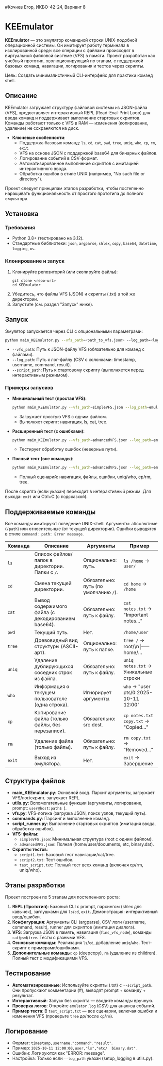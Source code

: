 #Кочнев Егор, ИКБО-42-24, Вариант 8 

# KEEmulator

**KEEmulator** — это эмулятор командной строки UNIX-подобной операционной системы. Он имитирует работу терминала в изолированной среде: все операции с файлами происходят в виртуальной файловой системе (VFS) в памяти. Проект разработан как учебный прототип, эволюционирующий по этапам, с поддержкой базовых команд, навигации, логирования и тестов через скрипты.

Цель: Создать минималистичный CLI-интерфейс для практики команд shell.

## Описание

KEEmulator загружает структуру файловой системы из JSON-файла (VFS), предоставляет интерактивный REPL (Read-Eval-Print Loop) для ввода команд и поддерживает выполнение стартовых скриптов. Команды работают только с VFS в RAM — изменения (копирование, удаление) не сохраняются на диск.

- **Ключевые особенности**:
  - Поддержка базовых команд: `ls`, `cd`, `cat`, `pwd`, `tree`, `uniq`, `who`, `cp`, `rm`, `exit`.
  - VFS на основе JSON с поддержкой base64 для бинарных файлов.
  - Логирование событий в CSV-формат.
  - Автоматизированное выполнение скриптов с имитацией интерактивного ввода.
  - Обработка ошибок в стиле UNIX (например, "No such file or directory").

Проект следует принципам этапов разработки, чтобы постепенно наращивать функциональность от простого прототипа до полного эмулятора.

## Установка

### Требования
- Python 3.8+ (тестировано на 3.12).
- Стандартные библиотеки: `json`, `argparse`, `shlex`, `copy`, `base64`, `datetime`, `logging`, `os`.

### Клонирование и запуск
1. Клонируйте репозиторий (или скопируйте файлы):
   ```
   git clone <repo-url>
   cd KEEmulator
   ```
2. Убедитесь, что файлы VFS (JSON) и скрипты (.txt) в той же директории.
3. Запустите (см. раздел "Запуск" ниже).

## Запуск

Эмулятор запускается через CLI с опциональными параметрами:

```bash
python main_KEEmulator.py --vfs_path=<path_to_vfs.json> --log_path=<log_file.csv> --script_path=<startup_script.txt>
```

- `--vfs_path`: Путь к JSON-файлу VFS (обязательно для команд с файлами).
- `--log_path`: Путь к лог-файлу (CSV с колонками: timestamp, username, command, result).
- `--script_path`: Путь к стартовому скрипту (выполняется перед интерактивным режимом).

### Примеры запусков
- **Минимальный тест (простая VFS)**:
  ```bash
  python main_KEEmulator.py --vfs_path=simpleVFS.json --log_path=emulator.log --script_path=script1.txt
  ```
  - Загружает простую VFS с одним файлом.
  - Выполняет скрипт: навигация, ls, cat, tree.

- **Расширенный тест (с ошибками)**:
  ```bash
  python main_KEEmulator.py --vfs_path=advancedVFS.json --log_path=emulator.log --script_path=script2.txt
  ```
  - Тестирует обработку ошибок (неверные пути).

- **Полный тест (все команды)**:
  ```bash
  python main_KEEmulator.py --vfs_path=advancedVFS.json --log_path=emulator.log --script_path=test_script.txt
  ```
  - Полный сценарий: навигация, файлы, ошибки, uniq/who, cp/rm, tree.

После скрипта (если указан) переходит в интерактивный режим. Для выхода: `exit` или Ctrl+C (с подсказкой).

## Поддерживаемые команды

Все команды имитируют поведение UNIX-shell. Аргументы: абсолютные (`/path`) или относительные (от текущей директории). Ошибки выводятся в стиле `command: path: Error message`.

| Команда | Описание | Аргументы | Пример |
|---------|----------|-----------|--------|
| `ls` | Список файлов/папок в директории. Папки с `/`. | Опционально: путь. | `ls /home` → `user/` |
| `cd` | Смена текущей директории. | Обязательно: путь (по умолчанию `/`). | `cd home` → `/home` |
| `cat` | Вывод содержимого файла (с декодированием base64). | Обязательно: путь к файлу. | `cat notes.txt` → "Important notes..." |
| `pwd` | Текущий путь. | Нет. | `/home/user` |
| `tree` | Древовидный вид структуры (ASCII-арт). | Опционально: путь к папке. | `tree /` → root/\n├── home/... |
| `uniq` | Удаление дублирующихся соседних строк из файла. | Обязательно: путь к файлу. | `uniq notes.txt` → Уникальные строки |
| `who` | Информация о текущем пользователе (одна строка). | Игнорирует аргументы. | `who` → "user pts/0 2025-10-11 12:00" |
| `cp` | Копирование файла (только файлы, без перезаписи). | Обязательно: src dest. | `cp notes.txt copy.txt` → "Copied..." |
| `rm` | Удаление файла (только файлы). | Обязательно: путь к файлу. | `rm copy.txt` → "Removed..." |
| `exit` | Выход из эмулятора. | Нет. | `exit` → Завершение |

## Структура файлов

- **main_KEEmulator.py**: Основной вход. Парсит аргументы, загружает VFS/лог/скрипт, запускает REPL.
- **utils.py**: Вспомогательные функции (аргументы, логирование, prompt: `user@host:path$ `).
- **vfs.py**: VFS-логика (загрузка JSON, поиск узлов, текущий путь).
- **commands.py**: Парсинг и выполнение команд.
- **script_runner.py**: Выполнение стартовых скриптов (имитация ввода, обработка ошибок).
- **VFS-файлы**:
  - `simpleVFS.json`: Минимальная структура (root с одним файлом).
  - `advancedVFS.json`: Полная (home/user/documents, etc, binary.dat).
- **Скрипты тестов**:
  - `script1.txt`: Базовый тест навигации/cat/tree.
  - `script2.txt`: Тест ошибок.
  - `test_script.txt`: Полный тест всех команд (включая cp/rm, uniq/who).

## Этапы разработки

Проект построен по 5 этапам для постепенного роста:

1. **REPL (Прототип)**: Базовый CLI с prompt, парсингом (shlex для кавычек), заглушками для `ls`/`cd`, `exit`. Демонстрация: интерактивный ввод/ошибки.
2. **Конфигурация**: Аргументы CLI (argparse), CSV-логи (username, command, result), runner для скриптов (имитация диалога).
3. **VFS**: Загрузка JSON в память, навигация (`find_vfs_node`), команды `cat`/`pwd`/`tree`. Тесты с разными VFS.
4. **Основные команды**: Реализация `ls`/`cd`, добавление `uniq`/`who`. Тест-скрипт с примерами/ошибками.
5. **Дополнительные команды**: `cp` (deepcopy), `rm` (удаление из children). Полный тест с модификациями VFS.

## Тестирование

- **Автоматизированные**: Используйте скрипты (.txt) с `--script_path`. Они пропускают комментарии (#), выводят prompt + команду + результат.
- **Интерактивный**: Запуск без скрипта — вводите команды вручную.
- **Проверка логов**: Откройте `emulator.log` (CSV) для анализа событий.
- **Пример теста**: В `test_script.txt` — все сценарии, включая ошибки и изменения VFS (проверьте `tree` до/после `cp`/`rm`).

## Логирование

- Формат: `timestamp,username,"command","result"`.
- Пример: `2025-10-11 12:00:00,user,"ls","etc/  binary.dat"`.
- Ошибки: Логируются как "ERROR: message".
- Настройка: Только если `--log_path` указан (setup_logging в utils.py).